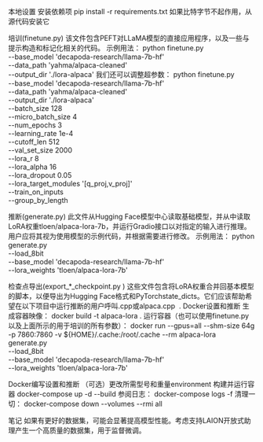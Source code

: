 本地设置
安装依赖项
pip install -r requirements.txt
如果比特字节不起作用，从源代码安装它

培训(finetune.py)
该文件包含PEFT对LLaMA模型的直接应用程序，以及一些与提示构造和标记化相关的代码。
示例用法：
python finetune.py \
    --base_model 'decapoda-research/llama-7b-hf' \
    --data_path 'yahma/alpaca-cleaned' \
--output_dir './lora-alpaca'
我们还可以调整超参数：
python finetune.py \
    --base_model 'decapoda-research/llama-7b-hf' \
    --data_path 'yahma/alpaca-cleaned' \
    --output_dir './lora-alpaca' \
    --batch_size 128 \
    --micro_batch_size 4 \
    --num_epochs 3 \
    --learning_rate 1e-4 \
    --cutoff_len 512 \
    --val_set_size 2000 \
    --lora_r 8 \
    --lora_alpha 16 \
    --lora_dropout 0.05 \
    --lora_target_modules '[q_proj,v_proj]' \
    --train_on_inputs \
--group_by_length

推断(generate.py)
此文件从Hugging Face模型中心读取基础模型，并从中读取LoRA权重tloen/alpaca-lora-7b，并运行Gradio接口以对指定的输入进行推理。用户应将其视为使用模型的示例代码，并根据需要进行修改。
示例用法：
python generate.py \
    --load_8bit \
    --base_model 'decapoda-research/llama-7b-hf' \
--lora_weights 'tloen/alpaca-lora-7b'

检查点导出(export_*_checkpoint.py )
这些文件包含将LoRA权重合并回基本模型的脚本，以便导出为Hugging Face格式和PyTorchstate_dicts。它们应该帮助希望在以下项目中运行推断的用户呼叫.cpp或alpaca.cpp 
.
Docker设置和推断
生成容器映像：
docker build -t alpaca-lora .
运行容器（也可以使用finetune.py以及上面所示的用于培训的所有参数）：
docker run --gpus=all --shm-size 64g -p 7860:7860 -v ${HOME}/.cache:/root/.cache --rm alpaca-lora generate.py \
    --load_8bit \
    --base_model 'decapoda-research/llama-7b-hf' \
    --lora_weights 'tloen/alpaca-lora-7b'

Docker编写设置和推断
（可选）更改所需型号和重量environment
构建并运行容器
docker-compose up -d --build
参阅日志：
docker-compose logs -f
清理一切：
docker-compose down --volumes --rmi all

笔记
如果有更好的数据集，可能会显著提高模型性能。考虑支持LAION开放式助理产生一个高质量的数据集，用于监督微调。
